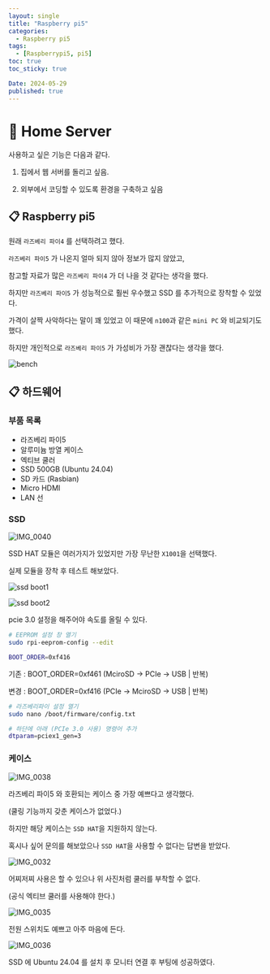 ```yaml
---
layout: single
title: "Raspberry pi5"
categories:
  - Raspberry pi5
tags:
  - [Raspberrypi5, pi5]
toc: true
toc_sticky: true

Date: 2024-05-29
published: true
---
```


# 📌 Home Server
사용하고 싶은 기능은 다음과 같다.

1. 집에서 웹 서버를 돌리고 싶음.

2. 외부에서 코딩할 수 있도록 환경을 구축하고 싶음

## 📋 Raspberry pi5
원래 `라즈베리 파이4` 를 선택하려고 했다.

`라즈베리 파이5` 가 나온지 얼마 되지 않아 정보가 많지 않았고,

참고할 자료가 많은 `라즈베리 파이4` 가 더 나을 것 같다는 생각을 했다.

하지만 `라즈베리 파이5` 가 성능적으로 훨씬 우수했고 SSD 를 추가적으로 장착할 수 있었다.

가격이 살짝 사악하다는 말이 꽤 있었고 이 때문에 `n100`과 같은 `mini PC` 와 비교되기도 했다.

하지만 개인적으로 `라즈베리 파이5` 가 가성비가 가장 괜찮다는 생각을 했다.

![bench](https://github.com/GonoBae/GonoBae.github.io/assets/87271529/046ed20f-58b9-42f3-b99a-aa1a5e3cfaa5)

## 📋 하드웨어
### 부품 목록
- 라즈베리 파이5
- 알루미늄 방열 케이스
- 엑티브 쿨러
- SSD 500GB (Ubuntu 24.04)
- SD 카드 (Rasbian)
- Micro HDMI
- LAN 선

### SSD
![IMG_0040](https://github.com/GonoBae/GonoBae.github.io/assets/87271529/67bc4e7b-48ee-4798-bd10-8b35f92b3400)

SSD HAT 모듈은 여러가지가 있었지만 가장 무난한 `X1001`을 선택했다.

실제 모듈을 장착 후 테스트 해보았다.

![ssd boot1](https://github.com/GonoBae/GonoBae.github.io/assets/87271529/8bfb84ef-b0b1-49a3-9cc4-754baee5fe03)

![ssd boot2](https://github.com/GonoBae/GonoBae.github.io/assets/87271529/f82f8935-e31c-49e3-a9e7-2ca02b2d3a46)

pcie 3.0 설정을 해주어야 속도를 올릴 수 있다.

```bash
# EEPROM 설정 창 열기
sudo rpi-eeprom-config --edit

BOOT_ORDER=0xf416
```

기존 : BOOT_ORDER=0xf461 (MciroSD -> PCIe -> USB | 반복)

변경 : BOOT_ORDER=0xf416 (PCIe -> MciroSD -> USB | 반복)


```bash
# 라즈베리파이 설정 열기
sudo nano /boot/firmware/config.txt

# 하단에 아래 (PCIe 3.0 사용) 명령어 추가
dtparam=pciex1_gen=3
```

### 케이스
![IMG_0038](https://github.com/GonoBae/GonoBae.github.io/assets/87271529/ec5cf9c5-955d-43a3-b4b8-ed3890ad0dbc)

라즈베리 파이5 와 호환되는 케이스 중 가장 예쁘다고 생각했다.

(쿨링 기능까지 갖춘 케이스가 없었다.)

하지만 해당 케이스는 `SSD HAT`을 지원하지 않는다.

혹시나 싶어 문의를 해보았으나 `SSD HAT`을 사용할 수 없다는 답변을 받았다.

![IMG_0032](https://github.com/GonoBae/GonoBae.github.io/assets/87271529/4c488bde-9c3e-41f4-84da-08ac17e8f360)

어찌저찌 사용은 할 수 있으나 위 사진처럼 쿨러를 부착할 수 없다.

(공식 엑티브 쿨러를 사용해야 한다.)

![IMG_0035](https://github.com/GonoBae/GonoBae.github.io/assets/87271529/321972e2-e8e1-4d36-a8da-015dabaf1959)

전원 스위치도 예쁘고 아주 마음에 든다.

![IMG_0036](https://github.com/GonoBae/GonoBae.github.io/assets/87271529/b3f1839a-d3d2-4529-ad7b-8469257216e0)

SSD 에 Ubuntu 24.04 를 설치 후 모니터 연결 후 부팅에 성공하였다.

